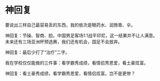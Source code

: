 # 神回复

要说出三样自己最容易丢的东西，我的依次是眼药水、润唇膏、伞。 

神回复：节操、智商、脸。中国男足客场1∶1战平印尼，这一结果并不让人满意。未来还有三场亚洲杯预选赛，我们还有机会，国足不会放弃。 

神回复：最后少打了“治疗”二字。 

我在学校仅仅能做的三件事：看学霸秀成绩，看情侣秀恩爱，看土豪炫富。 

神回复：看土豪秀成绩，看学霸秀恩爱，看情侣炫富。岂不是更惨？